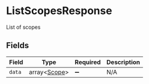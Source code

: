 # ListScopesResponse

List of scopes


## Fields

| Field                                        | Type                                         | Required                                     | Description                                  |
| -------------------------------------------- | -------------------------------------------- | -------------------------------------------- | -------------------------------------------- |
| `data`                                       | array<[Scope](../../models/shared/Scope.md)> | :heavy_minus_sign:                           | N/A                                          |